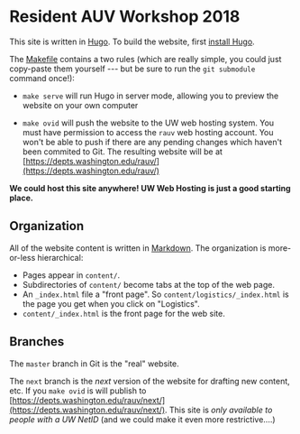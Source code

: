 # Resident AUV Workshop 2018

This site is written in [Hugo](https://gohugo.io).   To build the website, first [install Hugo](https://gohugo.io/getting-started/installing/).

The [Makefile](Makefile) contains a two rules (which are really simple, you could just copy-paste them yourself --- but be sure to run the `git submodule` command once!):

  - `make serve` will run Hugo in server mode,
    allowing you to preview the website on your own computer

  - `make ovid` will push the website to the UW web hosting system.   You must have permission to access the `rauv` web hosting account.  You won't be able to push if there are any pending changes which haven't been commited to Git.
    The resulting website will be at [https://depts.washington.edu/rauv/](https://depts.washington.edu/rauv/)


  __We could host this site anywhere!  UW Web Hosting is just a good starting place.__

## Organization

All of the website content is written in [Markdown](https://daringfireball.net/projects/markdown/).  The organization is more-or-less hierarchical:

- Pages appear in `content/`.
- Subdirectories of `content/` become tabs at the top of the web page.
- An `_index.html` file a  "front page".  So `content/logistics/_index.html` is the page you get when you click on "Logistics".
- `content/_index.html` is the front page for the web site.

## Branches

The `master` branch in Git is the "real" website.

The `next` branch is the _next_ version of the website for drafting new content, etc.   If you `make ovid` is will publish to [https://depts.washington.edu/rauv/next/](https://depts.washington.edu/rauv/next/).   This site is _only available to people with a UW NetID_  (and we could make it even more restrictive....)


<!-- ## [Projects Folder](projects) -->
